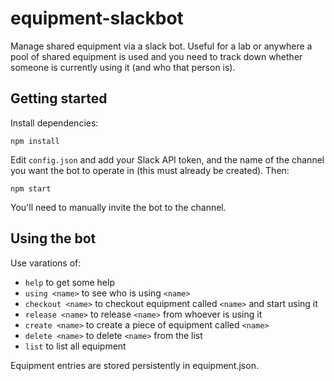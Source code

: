 # equipment-slackbot

Manage shared equipment via a slack bot. Useful for a lab or anywhere a pool of
shared equipment is used and you need to track down whether someone is
currently using it (and who that person is).

## Getting started

Install dependencies:

    npm install

Edit `config.json` and add your Slack API token, and the name of the channel you
want the bot to operate in (this must already be created). Then:

    npm start

You'll need to manually invite the bot to the channel.

## Using the bot

Use varations of:

* `help` to get some help
* `using <name>` to see who is using `<name>`
* `checkout <name>` to checkout equipment called `<name>` and start using it
* `release <name>` to release `<name>` from whoever is using it
* `create <name>` to create a piece of equipment called `<name>`
* `delete <name>` to delete `<name>` from the list
* `list` to list all equipment

Equipment entries are stored persistently in equipment.json.
